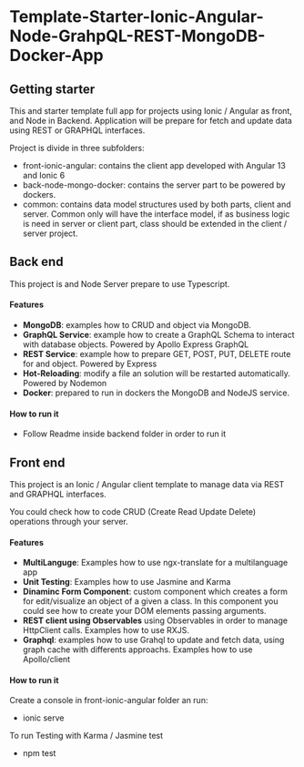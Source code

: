 # Template-Starter-Ionic-Angular-Node-GrahpQL-REST-MongoDB-Docker-App

## Getting starter

This and starter template full app for projects using Ionic / Angular as front, and Node in Backend. Application will be prepare for fetch and update data using REST or GRAPHQL interfaces.

Project is divide in three subfolders:

- front-ionic-angular: contains the client app developed with Angular 13 and Ionic 6
- back-node-mongo-docker: contains the server part to be powered by dockers.
- common: contains data model structures used by both parts, client and server. Common only will have the interface model, if as business logic is need in server or client part, class should be extended in the client / server project.

## Back end

This project is and Node Server prepare to use Typescript. 

#### Features

- **MongoDB**: examples how to CRUD and object via MongoDB.
- **GraphQL Service**: example how to create a GraphQL Schema to interact with database objects. Powered by Apollo Express GraphQL 
- **REST Service**: example how to prepare GET, POST, PUT, DELETE route for and object. Powered by Express
- **Hot-Reloading**: modify a file an solution will be restarted automatically. Powered by Nodemon 
- **Docker**: prepared to run in dockers the MongoDB and NodeJS service.

#### How to run it

- Follow Readme inside backend folder in order to run it

## Front end 

This project is an Ionic / Angular client template to manage data via  REST and GRAPHQL interfaces.

You could check how to code CRUD (Create Read Update Delete) operations through your server.

#### Features

- **MultiLanguge**: Examples how to use ngx-translate for a multilanguage app
- **Unit Testing**: Examples how to use Jasmine and Karma
- **Dinaminc Form Component**: custom component which creates a form for edit/visualize an object of a given a class. In this component you could see how to create your DOM elements passing arguments.
- **REST client using Observables** using Observables in order to manage HttpClient calls. Examples how to use RXJS.
- **Graphql**: examples how to use Grahql to update and fetch data, using graph cache with differents approachs. Examples how to use Apollo/client

#### How to run it

Create a console in front-ionic-angular folder an run:

- ionic serve

To run Testing with Karma / Jasmine test 
- npm test
